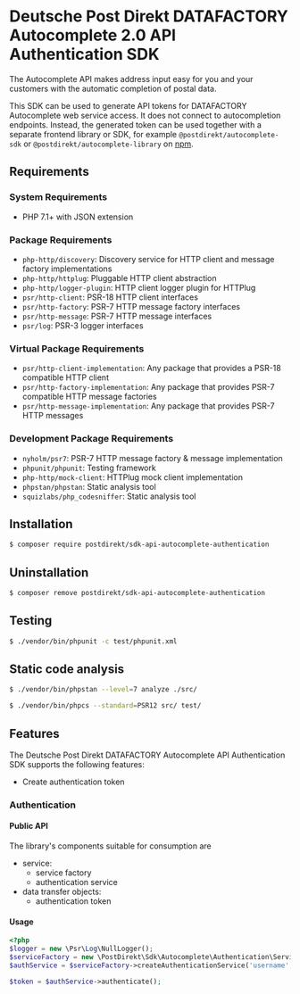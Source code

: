 # Deutsche Post Direkt DATAFACTORY Autocomplete 2.0 API Authentication SDK

The Autocomplete API makes address input easy for you and your customers with
the automatic completion of postal data.

This SDK can be used to generate API tokens for DATAFACTORY Autocomplete
web service access. It does not connect to autocompletion endpoints.
Instead, the generated token can be used together with a separate frontend
library or SDK, for example `@postdirekt/autocomplete-sdk` or
`@postdirekt/autocomplete-library` on [npm](https://www.npmjs.com).

## Requirements

### System Requirements

- PHP 7.1+ with JSON extension

### Package Requirements

- `php-http/discovery`: Discovery service for HTTP client and message factory implementations
- `php-http/httplug`: Pluggable HTTP client abstraction
- `php-http/logger-plugin`: HTTP client logger plugin for HTTPlug
- `psr/http-client`: PSR-18 HTTP client interfaces
- `psr/http-factory`: PSR-7 HTTP message factory interfaces
- `psr/http-message`: PSR-7 HTTP message interfaces
- `psr/log`: PSR-3 logger interfaces

### Virtual Package Requirements

- `psr/http-client-implementation`: Any package that provides a PSR-18 compatible HTTP client
- `psr/http-factory-implementation`: Any package that provides PSR-7 compatible HTTP message factories
- `psr/http-message-implementation`: Any package that provides PSR-7 HTTP messages

### Development Package Requirements

- `nyholm/psr7`: PSR-7 HTTP message factory & message implementation
- `phpunit/phpunit`: Testing framework
- `php-http/mock-client`: HTTPlug mock client implementation
- `phpstan/phpstan`: Static analysis tool
- `squizlabs/php_codesniffer`: Static analysis tool

## Installation

```bash
$ composer require postdirekt/sdk-api-autocomplete-authentication
```

## Uninstallation

```bash
$ composer remove postdirekt/sdk-api-autocomplete-authentication
```

## Testing

```bash
$ ./vendor/bin/phpunit -c test/phpunit.xml
```

## Static code analysis

```bash
$ ./vendor/bin/phpstan --level=7 analyze ./src/
```

```bash
$ ./vendor/bin/phpcs --standard=PSR12 src/ test/
```

## Features

The Deutsche Post Direkt DATAFACTORY Autocomplete API Authentication SDK supports the following features:

* Create authentication token

### Authentication

#### Public API

The library's components suitable for consumption are

* service:
  * service factory
  * authentication service
* data transfer objects:
  * authentication token

#### Usage

```php
<?php
$logger = new \Psr\Log\NullLogger();
$serviceFactory = new \PostDirekt\Sdk\Autocomplete\Authentication\Service\ServiceFactory();
$authService = $serviceFactory->createAuthenticationService('username', 'password', $logger);

$token = $authService->authenticate();
```
